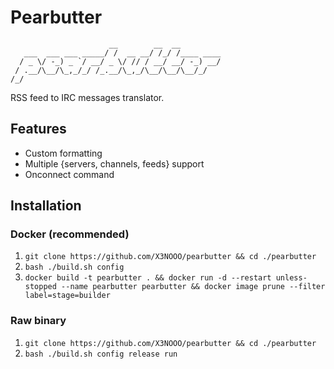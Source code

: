 # Pearbutter

```
                      __        __  __
   ___  ___ ___ _____/ /  __ __/ /_/ /____ ____
  / _ \/ -_) _ `/ __/ _ \/ // / __/ __/ -_) __/
 / .__/\__/\_,_/_/ /_.__/\_,_/\__/\__/\__/_/
/_/
```

RSS feed to IRC messages translator.

## Features

- Custom formatting
- Multiple {servers, channels, feeds} support
- Onconnect command

## Installation

### Docker (recommended)

1. `git clone https://github.com/X3NOOO/pearbutter && cd ./pearbutter`
2. `bash ./build.sh config`
3. `docker build -t pearbutter . && docker run -d --restart unless-stopped --name pearbutter pearbutter && docker image prune --filter label=stage=builder`

### Raw binary

1. `git clone https://github.com/X3NOOO/pearbutter && cd ./pearbutter`
2. `bash ./build.sh config release run`


